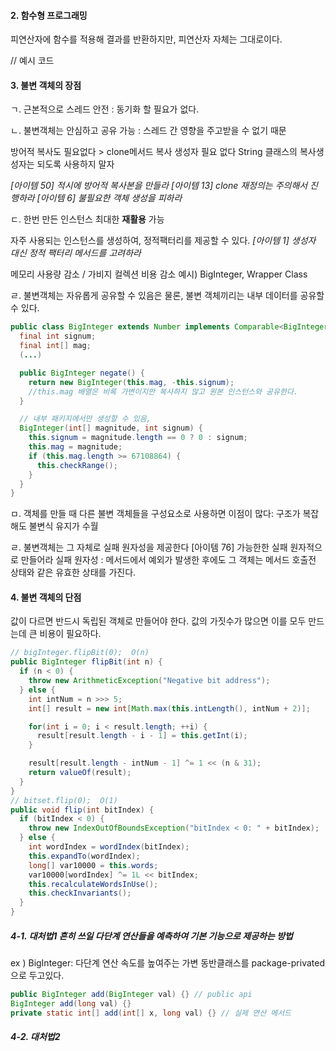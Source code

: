 #### 2. 함수형 프로그래밍

피연산자에 함수를 적용해 결과를 반환하지만, 피연산자 자체는 그대로이다.

// 예시 코드

#### 3. 불변 객체의 장점

ㄱ. 근본적으로 스레드 안전 : 동기화 할 필요가 없다.

ㄴ. 불변객체는 안심하고 공유 가능 : 스레드 간 영향을 주고받을 수 없기 때문

방어적 복사도 필요없다 > clone메서드 복사 생성자 필요 없다
String 클래스의 복사생성자는 되도록 사용하지 말자

 *[아이템 50] 적시에 방어적 복사본을 만들라*
 *[아이템 13] clone 재정의는 주의해서 진행하라*
 *[아이템 6] 불필요한 객체 생성을 피하라*

ㄷ. 한번 만든 인스턴스 최대한 **재활용** 가능

자주 사용되는 인스턴스를 생성하여, 정적팩터리를 제공할 수 있다.
   *[아이템 1] 생성자 대신 정적 팩터리 메서드를 고려하라*

메모리 사용량 감소 / 가비지 컬렉션 비용 감소
예시) BigInteger, Wrapper Class



ㄹ. 불변객체는 자유롭게 공유할 수 있음은 물론, 불변 객체끼리는 내부 데이터를 공유할 수 있다.

```java
public class BigInteger extends Number implements Comparable<BigInteger> {
  final int signum;
  final int[] mag;
  (...)

  public BigInteger negate() {
    return new BigInteger(this.mag, -this.signum);
    //this.mag 배열은 비록 가변이지만 복사하지 않고 원본 인스턴스와 공유한다.
  }

  // 내부 패키지에서만 생성할 수 있음, 
  BigInteger(int[] magnitude, int signum) {
    this.signum = magnitude.length == 0 ? 0 : signum;
    this.mag = magnitude;
    if (this.mag.length >= 67108864) {
      this.checkRange();
    }
  }
}
```



ㅁ. 객체를 만들 때 다른 불변 객체들을 구성요소로 사용하면 이점이 많다 
​    : 구조가 복잡해도 불변식 유지가 수월

ㄹ. 불변객체는 그 자체로 실패 원자성을 제공한다
  [아이템 76] 가능한한 실패 원자적으로 만들어라
  실패 원자성 : 메서드에서 예외가 발생한 후에도 그 객체는 메서드 호출전 상태와 같은 유효한 상태를 가진다.



#### 4. 불변 객체의 단점

값이 다르면 반드시 독립된 객체로 만들어야 한다.
값의 가짓수가 많으면 이를 모두 만드는데 큰 비용이 필요하다.

```java
// bigInteger.flipBit(0);  O(n)
public BigInteger flipBit(int n) {
  if (n < 0) {
    throw new ArithmeticException("Negative bit address");
  } else {
    int intNum = n >>> 5;
    int[] result = new int[Math.max(this.intLength(), intNum + 2)];

    for(int i = 0; i < result.length; ++i) {
      result[result.length - i - 1] = this.getInt(i);
    }

    result[result.length - intNum - 1] ^= 1 << (n & 31);
    return valueOf(result);
  }
}
// bitset.flip(0);  O(1)
public void flip(int bitIndex) {
  if (bitIndex < 0) {
    throw new IndexOutOfBoundsException("bitIndex < 0: " + bitIndex);
  } else {
    int wordIndex = wordIndex(bitIndex);
    this.expandTo(wordIndex);
    long[] var10000 = this.words;
    var10000[wordIndex] ^= 1L << bitIndex;
    this.recalculateWordsInUse();
    this.checkInvariants();
  }
}
```



##### 4-1. 대처법1 흔히 쓰일 다단계 연산들을 예측하여 기본 기능으로 제공하는 방법

ex ) BigInteger: 다단계 연산 속도를 높여주는 가변 동반클래스를 package-privated으로 두고있다.

 ```java
public BigInteger add(BigInteger val) {} // public api
BigInteger add(long val) {}
private static int[] add(int[] x, long val) {} // 실제 연산 메서드
 ```



##### 4-2. 대처법2 